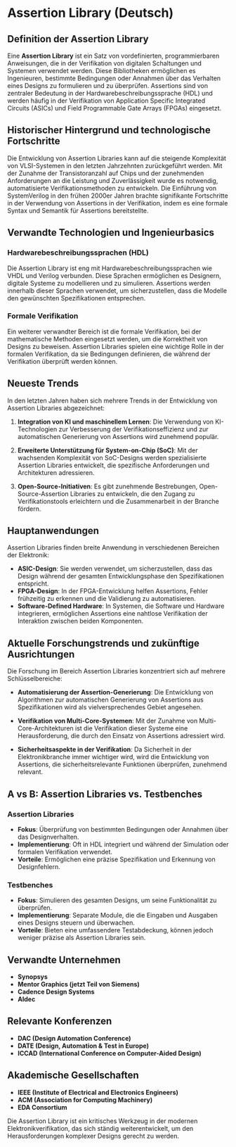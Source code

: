 # Assertion Library (Deutsch)

## Definition der Assertion Library

Eine **Assertion Library** ist ein Satz von vordefinierten, programmierbaren Anweisungen, die in der Verifikation von digitalen Schaltungen und Systemen verwendet werden. Diese Bibliotheken ermöglichen es Ingenieuren, bestimmte Bedingungen oder Annahmen über das Verhalten eines Designs zu formulieren und zu überprüfen. Assertions sind von zentraler Bedeutung in der Hardwarebeschreibungssprache (HDL) und werden häufig in der Verifikation von Application Specific Integrated Circuits (ASICs) und Field Programmable Gate Arrays (FPGAs) eingesetzt.

## Historischer Hintergrund und technologische Fortschritte

Die Entwicklung von Assertion Libraries kann auf die steigende Komplexität von VLSI-Systemen in den letzten Jahrzehnten zurückgeführt werden. Mit der Zunahme der Transistoranzahl auf Chips und der zunehmenden Anforderungen an die Leistung und Zuverlässigkeit wurde es notwendig, automatisierte Verifikationsmethoden zu entwickeln. Die Einführung von SystemVerilog in den frühen 2000er Jahren brachte signifikante Fortschritte in der Verwendung von Assertions in der Verifikation, indem es eine formale Syntax und Semantik für Assertions bereitstellte.

## Verwandte Technologien und Ingenieurbasics

### Hardwarebeschreibungssprachen (HDL)

Die Assertion Library ist eng mit Hardwarebeschreibungssprachen wie VHDL und Verilog verbunden. Diese Sprachen ermöglichen es Designern, digitale Systeme zu modellieren und zu simulieren. Assertions werden innerhalb dieser Sprachen verwendet, um sicherzustellen, dass die Modelle den gewünschten Spezifikationen entsprechen.

### Formale Verifikation

Ein weiterer verwandter Bereich ist die formale Verifikation, bei der mathematische Methoden eingesetzt werden, um die Korrektheit von Designs zu beweisen. Assertion Libraries spielen eine wichtige Rolle in der formalen Verifikation, da sie Bedingungen definieren, die während der Verifikation überprüft werden können.

## Neueste Trends

In den letzten Jahren haben sich mehrere Trends in der Entwicklung von Assertion Libraries abgezeichnet:

1. **Integration von KI und maschinellem Lernen**: Die Verwendung von KI-Technologien zur Verbesserung der Verifikationseffizienz und zur automatischen Generierung von Assertions wird zunehmend populär.
  
2. **Erweiterte Unterstützung für System-on-Chip (SoC)**: Mit der wachsenden Komplexität von SoC-Designs werden spezialisierte Assertion Libraries entwickelt, die spezifische Anforderungen und Architekturen adressieren.

3. **Open-Source-Initiativen**: Es gibt zunehmende Bestrebungen, Open-Source-Assertion Libraries zu entwickeln, die den Zugang zu Verifikationstools erleichtern und die Zusammenarbeit in der Branche fördern.

## Hauptanwendungen

Assertion Libraries finden breite Anwendung in verschiedenen Bereichen der Elektronik:

- **ASIC-Design**: Sie werden verwendet, um sicherzustellen, dass das Design während der gesamten Entwicklungsphase den Spezifikationen entspricht.
- **FPGA-Design**: In der FPGA-Entwicklung helfen Assertions, Fehler frühzeitig zu erkennen und die Validierung zu automatisieren.
- **Software-Defined Hardware**: In Systemen, die Software und Hardware integrieren, ermöglichen Assertions eine nahtlose Verifikation der Interaktion zwischen beiden Komponenten.

## Aktuelle Forschungstrends und zukünftige Ausrichtungen

Die Forschung im Bereich Assertion Libraries konzentriert sich auf mehrere Schlüsselbereiche:

- **Automatisierung der Assertion-Generierung**: Die Entwicklung von Algorithmen zur automatischen Generierung von Assertions aus Spezifikationen wird als vielversprechendes Gebiet angesehen.
  
- **Verifikation von Multi-Core-Systemen**: Mit der Zunahme von Multi-Core-Architekturen ist die Verifikation dieser Systeme eine Herausforderung, die durch den Einsatz von Assertions adressiert wird.

- **Sicherheitsaspekte in der Verifikation**: Da Sicherheit in der Elektronikbranche immer wichtiger wird, wird die Entwicklung von Assertions, die sicherheitsrelevante Funktionen überprüfen, zunehmend relevant.

## A vs B: Assertion Libraries vs. Testbenches

### Assertion Libraries

- **Fokus**: Überprüfung von bestimmten Bedingungen oder Annahmen über das Designverhalten.
- **Implementierung**: Oft in HDL integriert und während der Simulation oder formalen Verifikation verwendet.
- **Vorteile**: Ermöglichen eine präzise Spezifikation und Erkennung von Designfehlern.

### Testbenches

- **Fokus**: Simulieren des gesamten Designs, um seine Funktionalität zu überprüfen.
- **Implementierung**: Separate Module, die die Eingaben und Ausgaben eines Designs steuern und überwachen.
- **Vorteile**: Bieten eine umfassendere Testabdeckung, können jedoch weniger präzise als Assertion Libraries sein.

## Verwandte Unternehmen

- **Synopsys**
- **Mentor Graphics (jetzt Teil von Siemens)**
- **Cadence Design Systems**
- **Aldec**

## Relevante Konferenzen

- **DAC (Design Automation Conference)**
- **DATE (Design, Automation & Test in Europe)**
- **ICCAD (International Conference on Computer-Aided Design)**

## Akademische Gesellschaften

- **IEEE (Institute of Electrical and Electronics Engineers)**
- **ACM (Association for Computing Machinery)**
- **EDA Consortium** 

Die Assertion Library ist ein kritisches Werkzeug in der modernen Elektronikverifikation, das sich ständig weiterentwickelt, um den Herausforderungen komplexer Designs gerecht zu werden.